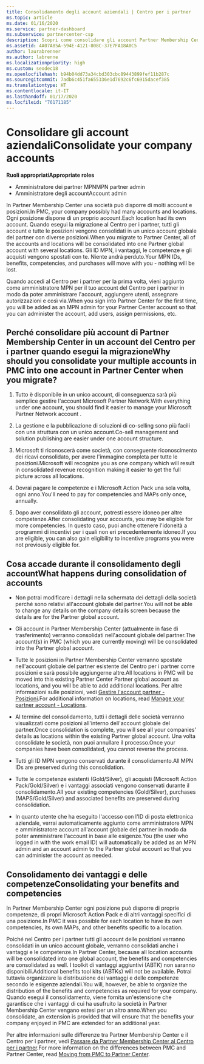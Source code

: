 ```yaml
---
title: Consolidamento degli account aziendali | Centro per i partner
ms.topic: article
ms.date: 01/16/2020
ms.service: partner-dashboard
ms.subservice: partnercenter-csp
description: Scopri come consolidare gli account Partner Membership Center (PMC) in un unico account nel Centro per i partner. Questa operazione viene effettuata quando esegui la migrazione da PMC al Centro per i partner.
ms.assetid: 4A07A85A-594E-4121-808C-37E7FA18A0C5
author: laurabrenner
ms.author: labrenne
ms.localizationpriority: high
ms.custom: seodec18
ms.openlocfilehash: b94b04dd73a34cbd303cbc89443899fef11b287c
ms.sourcegitcommit: 7adb6c451fa655336e1d7692c6fc6915dacef385
ms.translationtype: HT
ms.contentlocale: it-IT
ms.lasthandoff: 01/17/2020
ms.locfileid: "76171185"
---
```

# <a name="consolidate-your-company-accounts"></a><span data-ttu-id="4576e-104">Consolidare gli account aziendali</span><span class="sxs-lookup"><span data-stu-id="4576e-104">Consolidate your company accounts</span></span>

<span data-ttu-id="4576e-105">**Ruoli appropriati**</span><span class="sxs-lookup"><span data-stu-id="4576e-105">**Appropriate roles**</span></span>

- <span data-ttu-id="4576e-106">Amministratore dei partner MPN</span><span class="sxs-lookup"><span data-stu-id="4576e-106">MPN partner admin</span></span>
- <span data-ttu-id="4576e-107">Amministratore degli account</span><span class="sxs-lookup"><span data-stu-id="4576e-107">Account admin</span></span>

<span data-ttu-id="4576e-108">In Partner Membership Center una società può disporre di molti account e posizioni.</span><span class="sxs-lookup"><span data-stu-id="4576e-108">In PMC, your company possibly had many accounts and locations.</span></span> <span data-ttu-id="4576e-109">Ogni posizione dispone di un proprio account.</span><span class="sxs-lookup"><span data-stu-id="4576e-109">Each location had its own account.</span></span> <span data-ttu-id="4576e-110">Quando esegui la migrazione al Centro per i partner, tutti gli account e tutte le posizioni vengono consolidati in un unico account globale del partner con diverse posizioni.</span><span class="sxs-lookup"><span data-stu-id="4576e-110">When you migrate to Partner Center, all of the accounts and locations will be consolidated into one Partner global account with several locations.</span></span> <span data-ttu-id="4576e-111">Gli ID MPN, i vantaggi, le competenze e gli acquisti vengono spostati con te. Niente andrà perduto.</span><span class="sxs-lookup"><span data-stu-id="4576e-111">Your MPN IDs, benefits, competencies, and purchases will move with you - nothing will be lost.</span></span> 

<span data-ttu-id="4576e-112">Quando accedi al Centro per i partner per la prima volta, vieni aggiunto come amministratore MPN per il tuo account del Centro per i partner in modo da poter amministrare l'account, aggiungere utenti, assegnare autorizzazioni e così via.</span><span class="sxs-lookup"><span data-stu-id="4576e-112">When you sign into Partner Center for the first time, you will be added as an MPN admin for your Partner Center account so that you can administer the account, add users, assign permissions, etc.</span></span> 

## <a name="why-should-you-consolidate-your-multiple-accounts-in-pmc-into-one-account-in-partner-center-when-you-migrate"></a><span data-ttu-id="4576e-113">Perché consolidare più account di Partner Membership Center in un account del Centro per i partner quando esegui la migrazione</span><span class="sxs-lookup"><span data-stu-id="4576e-113">Why should you consolidate your multiple accounts in PMC into one account in Partner Center when you migrate?</span></span>

1. <span data-ttu-id="4576e-114">Tutto è disponibile in un unico account, di conseguenza sarà più semplice gestire l'account Microsoft Partner Network.</span><span class="sxs-lookup"><span data-stu-id="4576e-114">With everything under one account, you should find it easier to manage your Microsoft Partner Network account .</span></span>

2. <span data-ttu-id="4576e-115">La gestione e la pubblicazione di soluzioni di co-selling sono più facili con una struttura con un unico account.</span><span class="sxs-lookup"><span data-stu-id="4576e-115">Co-sell management and solution publishing are easier under one account structure.</span></span>

3. <span data-ttu-id="4576e-116">Microsoft ti riconoscerà come società, con conseguente riconoscimento dei ricavi consolidato, per avere l'immagine completa per tutte le posizioni.</span><span class="sxs-lookup"><span data-stu-id="4576e-116">Microsoft will recognize you as one company which will result in consolidated revenue recognition making it easier to get the full picture across all locations.</span></span>  

4. <span data-ttu-id="4576e-117">Dovrai pagare le competenze e i Microsoft Action Pack una sola volta, ogni anno.</span><span class="sxs-lookup"><span data-stu-id="4576e-117">You'll need to pay for competencies and MAPs only once, annually.</span></span>

5. <span data-ttu-id="4576e-118">Dopo aver consolidato gli account, potresti essere idoneo per altre competenze.</span><span class="sxs-lookup"><span data-stu-id="4576e-118">After consolidating your accounts, you may be eligible for more competencies.</span></span> <span data-ttu-id="4576e-119">In questo caso, puoi anche ottenere l'idoneità a programmi di incentivi per i quali non eri precedentemente idoneo.</span><span class="sxs-lookup"><span data-stu-id="4576e-119">If you are eligible, you can also gain eligibility to incentive programs you were not previously eligible for.</span></span>


## <a name="what-happens-during-consolidation-of-accounts"></a><span data-ttu-id="4576e-120">Cosa accade durante il consolidamento degli account</span><span class="sxs-lookup"><span data-stu-id="4576e-120">What happens during consolidation of accounts</span></span>

- <span data-ttu-id="4576e-121">Non potrai modificare i dettagli nella schermata dei dettagli della società perché sono relativi all'account globale del partner.</span><span class="sxs-lookup"><span data-stu-id="4576e-121">You will not be able to change any details on the company details screen because the details are for the Partner global account.</span></span> 

- <span data-ttu-id="4576e-122">Gli account in Partner Membership Center (attualmente in fase di trasferimento) verranno consolidati nell'account globale del partner.</span><span class="sxs-lookup"><span data-stu-id="4576e-122">The account(s) in PMC (which you are currently moving) will be consolidated into the Partner global account.</span></span> 

- <span data-ttu-id="4576e-123">Tutte le posizioni in Partner Membership Center verranno spostate nell'account globale del partner esistente del Centro per i partner come posizioni e sarà possibile aggiungerne altre.</span><span class="sxs-lookup"><span data-stu-id="4576e-123">All locations in PMC will be moved into this existing Partner Center Partner global account as locations, and you will be able to add additional locations.</span></span> <span data-ttu-id="4576e-124">Per altre informazioni sulle posizioni, vedi [Gestire l'account partner - Posizioni](manage-locations.md).</span><span class="sxs-lookup"><span data-stu-id="4576e-124">For additional information on locations, read  [Manage your partner account - Locations](manage-locations.md).</span></span>

- <span data-ttu-id="4576e-125">Al termine del consolidamento, tutti i dettagli delle società verranno visualizzati come posizioni all'interno dell'account globale del partner.</span><span class="sxs-lookup"><span data-stu-id="4576e-125">Once consolidation is complete, you will see all your companies' details as locations within the existing Partner global account.</span></span> <span data-ttu-id="4576e-126">Una volta consolidate le società, non puoi annullare il processo.</span><span class="sxs-lookup"><span data-stu-id="4576e-126">Once your companies have been consolidated, you cannot reverse the process.</span></span>

- <span data-ttu-id="4576e-127">Tutti gli ID MPN vengono conservati durante il consolidamento.</span><span class="sxs-lookup"><span data-stu-id="4576e-127">All MPN IDs are preserved during this consolidation.</span></span>

- <span data-ttu-id="4576e-128">Tutte le competenze esistenti (Gold/Silver), gli acquisti (Microsoft Action Pack/Gold/Silver) e i vantaggi associati vengono conservati durante il consolidamento.</span><span class="sxs-lookup"><span data-stu-id="4576e-128">All your existing competencies (Gold/Silver), purchases (MAPS/Gold/Silver) and associated benefits are preserved during consolidation.</span></span>

- <span data-ttu-id="4576e-129">In quanto utente che ha eseguito l'accesso con l'ID di posta elettronica aziendale, verrai automaticamente aggiunto come amministratore MPN e amministratore account all'account globale del partner in modo da poter amministrare l'account in base alle esigenze.</span><span class="sxs-lookup"><span data-stu-id="4576e-129">You (the user who logged in with the work email ID) will automatically be added as an MPN admin and an account admin to the Partner global account so that you can administer the account as needed.</span></span> 


## <a name="consolidating-your-benefits-and-competencies"></a><span data-ttu-id="4576e-130">Consolidamento dei vantaggi e delle competenze</span><span class="sxs-lookup"><span data-stu-id="4576e-130">Consolidating your benefits and competencies</span></span>

<span data-ttu-id="4576e-131">In Partner Membership Center ogni posizione può disporre di proprie competenze, di propri Microsoft Action Pack e di altri vantaggi specifici di una posizione.</span><span class="sxs-lookup"><span data-stu-id="4576e-131">In PMC it was possible for each location to have its own competencies, its own MAPs, and other benefits specific to a location.</span></span>

<span data-ttu-id="4576e-132">Poiché nel Centro per i partner tutti gli account delle posizioni verranno consolidati in un unico account globale, verranno consolidati anche i vantaggi e le competenze.</span><span class="sxs-lookup"><span data-stu-id="4576e-132">In Partner Center, because all location accounts will be consolidated into one global account, the benefits and competencies are consolidated as well.</span></span> <span data-ttu-id="4576e-133">I toolkit di vantaggi aggiuntivi (ABTK) non saranno disponibili.</span><span class="sxs-lookup"><span data-stu-id="4576e-133">Additional benefits tool kits (ABTKs) will not be available.</span></span> <span data-ttu-id="4576e-134">Potrai tuttavia organizzare la distribuzione dei vantaggi e delle competenze secondo le esigenze aziendali.</span><span class="sxs-lookup"><span data-stu-id="4576e-134">You will, however, be able to organize the distribution of the benefits and competencies as required for your company.</span></span> <span data-ttu-id="4576e-135">Quando esegui il consolidamento, viene fornita un'estensione che garantisce che i vantaggi di cui ha usufruito la società in Partner Membership Center vengano estesi per un altro anno.</span><span class="sxs-lookup"><span data-stu-id="4576e-135">When you consolidate, an extension is provided that will ensure that the benefits your company enjoyed in PMC are extended for an additional year.</span></span>

<span data-ttu-id="4576e-136">Per altre informazioni sulle differenze tra Partner Membership Center e il Centro per i partner, vedi [Passare da Partner Membership Center al Centro per i partner](guide-to-migration.md).</span><span class="sxs-lookup"><span data-stu-id="4576e-136">For more information on the differences between PMC and Partner Center, read [Moving from PMC to Partner Center](guide-to-migration.md).</span></span>

